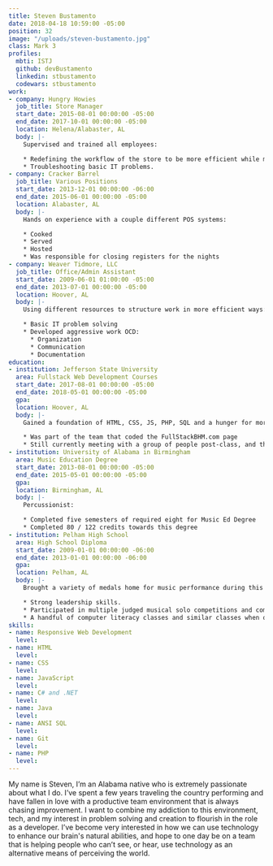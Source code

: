 ```yaml
---
title: Steven Bustamento
date: 2018-04-18 10:59:00 -05:00
position: 32
image: "/uploads/steven-bustamento.jpg"
class: Mark 3
profiles:
  mbti: ISTJ
  github: devBustamento
  linkedin: stbustamento
  codewars: stbustamento
work:
- company: Hungry Howies
  job_title: Store Manager
  start_date: 2015-08-01 00:00:00 -05:00
  end_date: 2017-10-01 00:00:00 -05:00
  location: Helena/Alabaster, AL
  body: |-
    Supervised and trained all employees:

    * Redefining the workflow of the store to be more efficient while maximizing profits and quality simultaneously.
    * Troubleshooting basic IT problems.
- company: Cracker Barrel
  job_title: Various Positions
  start_date: 2013-12-01 00:00:00 -06:00
  end_date: 2015-06-01 00:00:00 -05:00
  location: Alabaster, AL
  body: |-
    Hands on experience with a couple different POS systems:

    * Cooked
    * Served
    * Hosted
    * Was responsible for closing registers for the nights
- company: Weaver Tidmore, LLC
  job_title: Office/Admin Assistant
  start_date: 2009-06-01 01:00:00 -05:00
  end_date: 2013-07-01 00:00:00 -05:00
  location: Hoover, AL
  body: |-
    Using different resources to structure work in more efficient ways:

    * Basic IT problem solving
    * Developed aggressive work OCD:
      * Organization
      * Communication
      * Documentation
education:
- institution: Jefferson State University
  area: Fullstack Web Development Courses
  start_date: 2017-08-01 00:00:00 -05:00
  end_date: 2018-05-01 00:00:00 -05:00
  gpa: 
  location: Hoover, AL
  body: |-
    Gained a foundation of HTML, CSS, JS, PHP, SQL and a hunger for more:

    * Was part of the team that coded the FullStackBHM.com page
    * Still currently meeting with a group of people post-class, and the owner of the site, to rebuild and implement new features.
- institution: University of Alabama in Birmingham
  area: Music Education Degree
  start_date: 2013-08-01 00:00:00 -05:00
  end_date: 2015-05-01 00:00:00 -05:00
  gpa: 
  location: Birmingham, AL
  body: |-
    Percussionist:

    * Completed five semesters of required eight for Music Ed Degree
    * Completed 80 / 122 credits towards this degree
- institution: Pelham High School
  area: High School Diploma
  start_date: 2009-01-01 00:00:00 -06:00
  end_date: 2013-01-01 00:00:00 -06:00
  gpa: 
  location: Pelham, AL
  body: |-
    Brought a variety of medals home for music performance during this time, be it from events through the school, or events outside of school:

    * Strong leadership skills.
    * Participated in multiple judged musical solo competitions and coming back with the highest scores possible.
    * A handful of computer literacy classes and similar classes when offered.
skills:
- name: Responsive Web Development
  level: 
- name: HTML
  level: 
- name: CSS
  level: 
- name: JavaScript
  level: 
- name: C# and .NET
  level: 
- name: Java
  level: 
- name: ANSI SQL
  level: 
- name: Git
  level: 
- name: PHP
  level: 
---
```


My name is Steven, I’m an Alabama native who is extremely passionate about what I do. I’ve spent a few years traveling the country performing and have fallen in love with a productive team environment that is always chasing improvement. I want to combine my addiction to this environment, tech, and my interest in problem solving and creation to flourish in the role as a developer. I’ve become very interested in how we can use technology to enhance our brain's natural abilities, and hope to one day be on a team that is helping people who can’t see, or hear, use technology as an alternative means of perceiving the world.